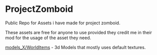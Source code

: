 # ProjectZomboid
Public Repo for Assets i have made for project zomboid.

These assets are free for anyone to use provided they credit me in their mod for the usage of the asset they need. 

[models_X/WorldItems](https://github.com/xyberviri/ProjectZomboid/tree/main/models_X/WorldItems) - 3d Models that mostly uses default textures. 
